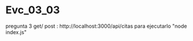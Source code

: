 # Evc_03_03
pregunta 3
get/ post :    http://localhost:3000/api/citas
para ejecutarlo "node index.js"
